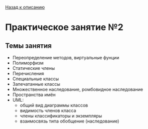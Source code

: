 [Назад к описанию](../../README.md)

# Практическое занятие №2

## Темы занятия

- Переопределение методов, виртуальные фунции
- Полиморфизм
- Статические члены
- Перечисления
- Специальные классы
- Запечатанные классы
- Множественное наследование, ромбовидное наследование
- Пространства имён
- UML:
    - общий вид диаграммы классов
    - видимость членов класса
    - члены классификаторы и экземпляры
    - взаимосвязь типа обобщение (наследование)